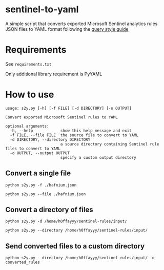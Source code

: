 # sentinel-to-yaml

A simple script that converts exported Microsoft Sentinel analytics rules JSON files to YAML format following the [query style guide](https://github.com/Azure/Azure-Sentinel/wiki/Query-Style-Guide)


# Requirements
See `requirements.txt`

Only additional library requirement is PyYAML


# How to use
```
usage: s2y.py [-h] [-f FILE] [-d DIRECTORY] [-o OUTPUT]

Convert exported Microsoft Sentinel rules to YAML

optional arguments:
  -h, --help            show this help message and exit
  -f FILE, --file FILE  the source file to convert to YAML
  -d DIRECTORY, --directory DIRECTORY
                        a source directory containing Sentinel rule files to convert to YAML
  -o OUTPUT, --output OUTPUT
                        specify a custom output directory

```

## Convert a single file

`python s2y.py -f ./hafnium.json`

`python s2y.py --file ./hafnium.json`

## Convert a directory of files

`python s2y.py -d /home/h0ffayyy/sentinel-rules/input/`

`python s2y.py --directory /home/h0ffayyy/sentinel-rules/input/`
## Send converted files to a custom directory

`python s2y.py --directory /home/h0ffayyy/sentinel-rules/input/ -o converted_rules`